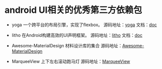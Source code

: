 # android UI相关的优秀第三方依赖包

* yoga 一个跨平台的布局引擎，实现了flexbox。 
源码地址：[yoga](https://github.com/facebook/yoga) 文档：[doc](https://facebook.github.io/yoga/)

* litho 在Android构建高效的UI声明框架。
源码地址：[litho](https://github.com/facebook/litho) 文档：[doc](http://fblitho.com)

* Awesome-MaterialDesign  材料设计库的集合
源码地址：[Awesome-MaterialDesign](https://github.com/lightSky/Awesome-MaterialDesign)

* MarqueeView 上下左右滚动跑马灯
源码地址：[MarqueeView](https://github.com/sunfusheng/MarqueeView)
